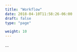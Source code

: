 ```yaml
---
title: "Workflow"
date: 2018-04-10T11:58:26-06:00
draft: false
type: "page"

weight: 10
---
```


...



